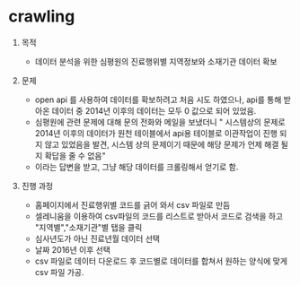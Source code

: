 # crawling

1. 목적 

	- 데이터 분석을 위한 심평원의 진료행위별 지역정보와 소재기관 데이터 확보


2. 문제

	- open api 를 사용하여 데이터를 확보하려고 처음 시도 하였으나, api를 통해 받아온 데이터 중 2014년 이후의 데이터는 모두 0 값으로 되어 있었음.
	- 심평원에 관련 문제에 대해 문의 전화와 메일을 보냈더니 " 시스템상의 문제로 2014년 이후의 데이터가 원천 테이블에서 api용 테이블로 이관작업이 진행 되지 않고 있었음을 발견, 시스템 상의 문제이기 때문에 해당 문제가 언제 해결 될지 확답을 줄 수 없음"
	- 이라는  답변을 받고, 그냥 해당 데이터를 크롤링해서 얻기로 함.

3. 진행 과정

	- 홈페이지에서 진료행위별 코드를 긁어 와서 csv 파일로 만듬
	- 셀레니움을 이용하여 csv파일의 코드를 리스트로 받아서 코드로 검색을 하고 "지역별","소재기관"별 탭을 클릭
	- 심사년도가 아닌 진료년월 데이터 선택
	- 날짜 2016년 이후 선택
	- csv 파일로 데이터 다운로드 후 코드별로 데이터를 합쳐서 원하는 양식에 맞게 csv 파일 가공.